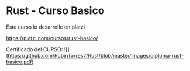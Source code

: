 # Rust - Curso Basico

Este curso lo desarrolle en platzi

https://platzi.com/cursos/rust-basico/

Certificado del CURSO:
![]
(https://github.com/RobinTorres7/Rust/blob/master/images/diploma-rust-basico.pdf)
